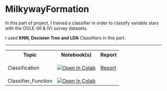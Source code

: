 # MilkywayFormation

In this part of project, I trained a classifier in order to classify variable stars with the OGLE-(III & IV) survey datasets.

I used **KNN, Decision Tree and LDA** Classifiers in this part.

------

<table>
  <tr>
    <th>Topic</th>
    <th>Notebook(s)</th>
    <th>Report</th>
  </tr>
  <tr>    
    <td>Classification</td>
    <td><p><a href="https://colab.research.google.com/github/Amirosein/MilkywayFormation/blob/main/MilkyWay.ipynb">
  <img src="https://colab.research.google.com/assets/colab-badge.svg" alt="Open In Colab"/></a></td>
    <td><p><a href="https://github.com/Amirosein/Variable-Stars-Classification/blob/main/Classification_Report.pdf">Report</a></p></td>
  </tr>
  <tr>
    <td>Classifier_Function</td>
    <td><a href="https://colab.research.google.com/github/Amirosein/MilkywayFormation/blob/main/Classifier.ipynb">
  <img src="https://colab.research.google.com/assets/colab-badge.svg" alt="Open In Colab"/></a></td>
    <td></td>
  </tr>
</table>
